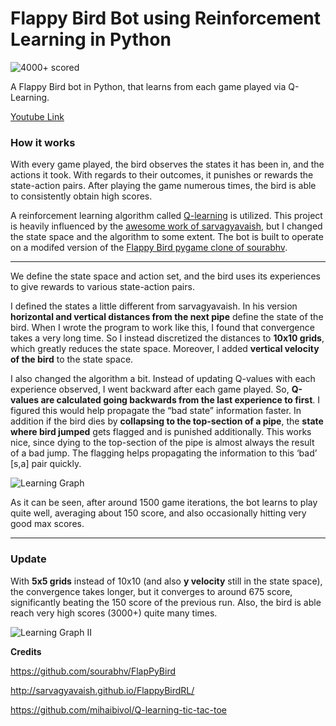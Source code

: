 Flappy Bird Bot using Reinforcement Learning in Python
===================
![4000+ scored](http://i.imgur.com/00Mf320.png)

A Flappy Bird bot in Python, that learns from each game played via Q-Learning.

[Youtube Link](https://www.youtube.com/watch?v=79BWQUN_Njc) 

### How it works

With every game played, the bird observes the states it has been in, and the actions it took. With regards to their outcomes, it punishes or rewards the state-action pairs. After playing the game numerous times, the bird is able to consistently obtain high scores. 

A reinforcement learning algorithm called [Q-learning](https://en.wikipedia.org/wiki/Q-learning) is utilized. This project is heavily influenced by the [awesome work of sarvagyavaish](http://sarvagyavaish.github.io/FlappyBirdRL/),  but I changed the state space and the algorithm to some extent. The bot is built to operate on a modifed version of the [Flappy Bird pygame clone of sourabhv](https://github.com/sourabhv/FlapPyBird).

----------
We define the state space and action set, and the bird uses its experiences to give rewards to various state-action pairs.

I defined the states a little different from sarvagyavaish. In his version **horizontal and vertical distances from the next pipe** define the state of the bird. When I wrote the program to work like this, I found that convergence takes a very long time. So I instead discretized the distances to **10x10 grids**, which greatly reduces the state space. Moreover, I added **vertical velocity of the bird** to the state space.

I also changed the algorithm a bit. Instead of updating Q-values with each experience observed, I went backward  after each game played. So, **Q-values are calculated going backwards from the last experience to first**. I figured this would help propagate the “bad state” information faster. In addition if the bird dies by **collapsing to the top-section of a pipe**, the **state where bird jumped** gets flagged and is punished additionally. This works nice, since dying to the top-section of the pipe is almost always the result of a bad jump. The flagging helps propagating the information to this ‘bad’ [s,a] pair quickly.

![Learning Graph](http://i.imgur.com/Xm8WPYk.png)

As it can be seen, after around 1500 game iterations, the bot learns to play quite well, averaging about 150 score, and also occasionally hitting very good max scores.

----------
### Update

With **5x5 grids** instead of 10x10 (and also **y velocity** still in the state space), the convergence takes longer, but it converges to around 675 score, significantly beating the 150 score of the previous run. Also, the bird is able reach very high scores (3000+) quite many times.

![Learning Graph II](http://i.imgur.com/E3Vy0OR.png)


**Credits**

https://github.com/sourabhv/FlapPyBird

http://sarvagyavaish.github.io/FlappyBirdRL/

https://github.com/mihaibivol/Q-learning-tic-tac-toe
